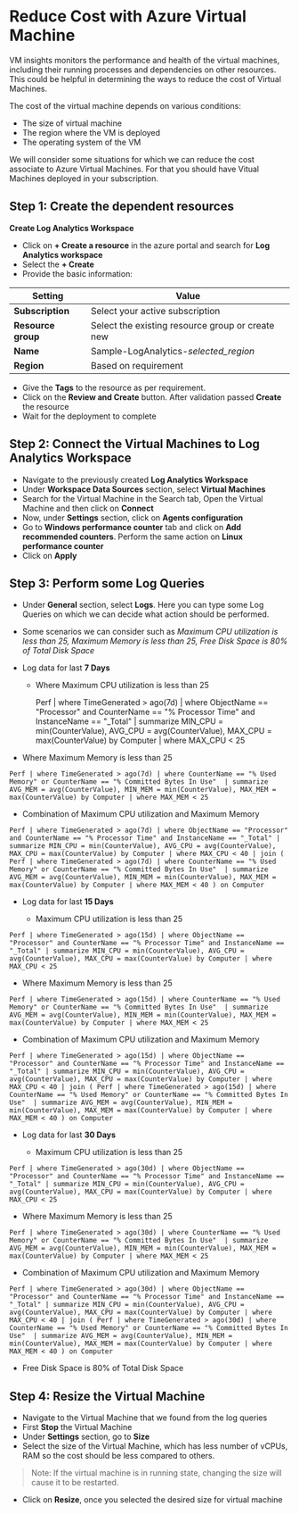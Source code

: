 # Reduce Cost with Azure Virtual Machine

VM insights monitors the performance and health of the virtual machines, including their running processes and dependencies on other resources. This could be helpful in determining the ways to reduce the cost of Virtual Machines.

The cost of the virtual machine depends on various conditions:
- The size of virtual machine
- The region where the VM is deployed
- The operating system of the VM

We will consider some situations for which we can reduce the cost associate to Azure Virtual Machines. For that you should have Vitual Machines deployed in your subscription.

## Step 1: Create the dependent resources

**Create Log Analytics Workspace**
- Click on **+ Create a resource** in the azure portal and search for **Log Analytics workspace** 
- Select the **+ Create**
- Provide the basic information:

| Setting | Value |
| -- | -- |
| **Subscription** | Select your active subscription |
| **Resource group** | Select the existing resource group or create new |
| **Name** | Sample-LogAnalytics-*selected_region* |
| **Region** | Based on requirement |

- Give the **Tags** to the resource as per requirement.
- Click on the **Review and Create** button. After validation passed **Create** the resource
- Wait for the deployment to complete

## Step 2: Connect the Virtual Machines to Log Analytics Workspace

- Navigate to the previously created **Log Analytics Workspace**
- Under **Workspace Data Sources** section, select **Virtual Machines**
- Search for the Virtual Machine in the Search tab, Open the Virtual Machine and then click on **Connect**
- Now, under **Settings** section, click on **Agents configuration**
- Go to **Windows performance counter** tab and click on **Add recommended counters**. Perform the same action on **Linux performance counter**
- Click on **Apply**

## Step 3: Perform some Log Queries

- Under **General** section, select **Logs**. Here you can type some Log Queries on which we can decide what action should be performed.
- Some scenarios we can consider such as *Maximum CPU utilization is less than 25, Maximum Memory is less than 25, Free Disk Space is 80% of Total Disk Space*

- Log data for last **7 Days**
  
  - Where Maximum CPU utilization is less than 25

    Perf
    | where TimeGenerated > ago(7d)
    | where ObjectName == "Processor" and CounterName == "% Processor Time" and InstanceName == "_Total"
    | summarize MIN_CPU = min(CounterValue), AVG_CPU = avg(CounterValue), MAX_CPU = max(CounterValue) by Computer
    | where MAX_CPU < 25

- Where Maximum Memory is less than 25

`Perf
| where TimeGenerated > ago(7d)
| where CounterName == "% Used Memory" or CounterName == "% Committed Bytes In Use" 
| summarize AVG_MEM = avg(CounterValue), MIN_MEM = min(CounterValue), MAX_MEM = max(CounterValue) by Computer
| where MAX_MEM < 25`

- Combination of Maximum CPU utilization and Maximum Memory

`Perf
| where TimeGenerated > ago(7d)
| where ObjectName == "Processor" and CounterName == "% Processor Time" and InstanceName == "_Total"
| summarize MIN_CPU = min(CounterValue), AVG_CPU = avg(CounterValue), MAX_CPU = max(CounterValue) by Computer
| where MAX_CPU < 40
| join
(
    Perf
    | where TimeGenerated > ago(7d)
    | where CounterName == "% Used Memory" or CounterName == "% Committed Bytes In Use" 
    | summarize AVG_MEM = avg(CounterValue), MIN_MEM = min(CounterValue), MAX_MEM = max(CounterValue) by Computer
    | where MAX_MEM < 40
) on Computer`


- Log data for last **15 Days**

  - Maximum CPU utilization is less than 25
  
`Perf
| where TimeGenerated > ago(15d)
| where ObjectName == "Processor" and CounterName == "% Processor Time" and InstanceName == "_Total"
| summarize MIN_CPU = min(CounterValue), AVG_CPU = avg(CounterValue), MAX_CPU = max(CounterValue) by Computer
| where MAX_CPU < 25`

- Where Maximum Memory is less than 25

`Perf
| where TimeGenerated > ago(15d)
| where CounterName == "% Used Memory" or CounterName == "% Committed Bytes In Use" 
| summarize AVG_MEM = avg(CounterValue), MIN_MEM = min(CounterValue), MAX_MEM = max(CounterValue) by Computer
| where MAX_MEM < 25`

- Combination of Maximum CPU utilization and Maximum Memory

`Perf
| where TimeGenerated > ago(15d)
| where ObjectName == "Processor" and CounterName == "% Processor Time" and InstanceName == "_Total"
| summarize MIN_CPU = min(CounterValue), AVG_CPU = avg(CounterValue), MAX_CPU = max(CounterValue) by Computer
| where MAX_CPU < 40
| join
(
    Perf
    | where TimeGenerated > ago(15d)
    | where CounterName == "% Used Memory" or CounterName == "% Committed Bytes In Use" 
    | summarize AVG_MEM = avg(CounterValue), MIN_MEM = min(CounterValue), MAX_MEM = max(CounterValue) by Computer
    | where MAX_MEM < 40
) on Computer`


- Log data for last **30 Days**
  
  - Maximum CPU utilization is less than 25

`Perf
| where TimeGenerated > ago(30d)
| where ObjectName == "Processor" and CounterName == "% Processor Time" and InstanceName == "_Total"
| summarize MIN_CPU = min(CounterValue), AVG_CPU = avg(CounterValue), MAX_CPU = max(CounterValue) by Computer
| where MAX_CPU < 25`

- Where Maximum Memory is less than 25

`Perf
| where TimeGenerated > ago(30d)
| where CounterName == "% Used Memory" or CounterName == "% Committed Bytes In Use" 
| summarize AVG_MEM = avg(CounterValue), MIN_MEM = min(CounterValue), MAX_MEM = max(CounterValue) by Computer
| where MAX_MEM < 25`

- Combination of Maximum CPU utilization and Maximum Memory

`Perf
| where TimeGenerated > ago(30d)
| where ObjectName == "Processor" and CounterName == "% Processor Time" and InstanceName == "_Total"
| summarize MIN_CPU = min(CounterValue), AVG_CPU = avg(CounterValue), MAX_CPU = max(CounterValue) by Computer
| where MAX_CPU < 40
| join
(
    Perf
    | where TimeGenerated > ago(30d)
    | where CounterName == "% Used Memory" or CounterName == "% Committed Bytes In Use" 
    | summarize AVG_MEM = avg(CounterValue), MIN_MEM = min(CounterValue), MAX_MEM = max(CounterValue) by Computer
    | where MAX_MEM < 40
) on Computer`

- Free Disk Space is 80% of Total Disk Space

## Step 4: Resize the Virtual Machine

- Navigate to the Virtual Machine that we found from the log queries
- First **Stop** the Virtual Machine
- Under **Settings** section, go to **Size**
- Select the size of the Virtual Machine, which has less number of vCPUs, RAM so the cost should be less compared to others.
> Note: If the virtual machine is in running state, changing the size will cause it to be restarted.
- Click on **Resize**, once you selected the desired size for virtual machine
